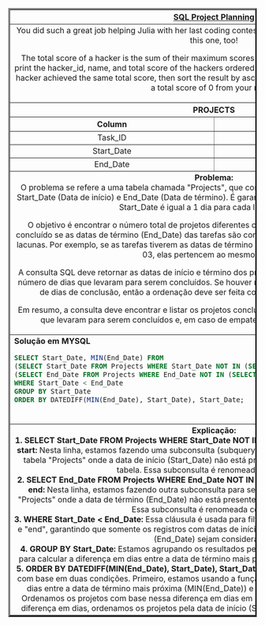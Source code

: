   <table width="100%" border="3" cellspacing="0" cellpadding="8">
    <tr>
      <th colspan="2"><a href="https://www.hackerrank.com/challenges/sql-projects/">SQL Project Planning</a></th>
    </tr>
    
  <tr>
      <td colspan="2" align="center">You did such a great job helping Julia with her last coding contest challenge that she wants you to work on this one, too!

The total score of a hacker is the sum of their maximum scores for all of the challenges. Write a query to print the hacker_id, name, and total score of the hackers ordered by the descending score. If more than one hacker achieved the same total score, then sort the result by ascending hacker_id. Exclude all hackers with a total score of 0 from your result.<br>
    </td>
    </tr>

  <tr>
      <th colspan="2">PROJECTS</th>
  </tr>
  <tr>
      <th width="50%" align="center">Column</th>
      <th width="50%" align="center">Type</th>
  </tr>
    
  <tr>
      <td width="50%" align="center">Task_ID</td>
      <td width="50%" align="center">Integer</td>
  </tr>
    
  <tr>
      <td width="50%" align="center">Start_Date</td>
      <td width="50%" align="center">Date</td>
  </tr>

  <tr>
      <td width="50%" align="center">End_Date</td>
      <td width="50%" align="center">Date</td>
  </tr>
    
  <tr>
      <td colspan="2"  align="center"><b>Problema:</b><br>O problema se refere a uma tabela chamada "Projects", que contém três colunas: Task_ID (ID da tarefa), Start_Date (Data de início) e End_Date (Data de término). É garantido que a diferença entre a End_Date e a Start_Date é igual a 1 dia para cada linha na tabela.

O objetivo é encontrar o número total de projetos diferentes completados. Um projeto é considerado concluído se as datas de término (End_Date) das tarefas são consecutivas, ou seja, uma após a outra, sem lacunas. Por exemplo, se as tarefas tiverem as datas de término 2023-08-01, 2023-08-02 e 2023-08-03, elas pertencem ao mesmo projeto.

A consulta SQL deve retornar as datas de início e término dos projetos, listados em ordem crescente pelo número de dias que levaram para serem concluídos. Se houver mais de um projeto com o mesmo número de dias de conclusão, então a ordenação deve ser feita com base na data de início do projeto.

Em resumo, a consulta deve encontrar e listar os projetos concluídos, ordenando-os pelo número de dias que levaram para serem concluídos e, em caso de empate, ordenando-os pela data de início.</td>
  </tr>
    
  <tr>
      <td colspan="2"  align="left">
        <b>Solução em MYSQL</b><br>
        
  ```sql
  SELECT Start_Date, MIN(End_Date) FROM
  (SELECT Start_Date FROM Projects WHERE Start_Date NOT IN (SELECT End_Date FROM Projects)) AS start,
  (SELECT End_Date FROM Projects WHERE End_Date NOT IN (SELECT Start_Date FROM Projects)) AS end
  WHERE Start_Date < End_Date
  GROUP BY Start_Date
  ORDER BY DATEDIFF(MIN(End_Date), Start_Date), Start_Date;
  ```
  <br>
    </td>
  </tr>
    
  <tr>
    <td colspan="2"  align="center">
    <b>Explicação:</b><br>
    <b>1. SELECT Start_Date FROM Projects WHERE Start_Date NOT IN (SELECT End_Date FROM Projects)) AS start:</b> Nesta linha, estamos fazendo uma subconsulta (subquery) para selecionar a coluna "Start_Date" da tabela "Projects" onde a data de início (Start_Date) não está presente na coluna "End_Date" da mesma tabela. Essa subconsulta é renomeada como "start".<br>
    <b>2. SELECT End_Date FROM Projects WHERE End_Date NOT IN (SELECT Start_Date FROM Projects)) AS end:</b> Nesta linha, estamos fazendo outra subconsulta para selecionar a coluna "End_Date" da tabela "Projects" onde a data de término (End_Date) não está presente na coluna "Start_Date" da mesma tabela. Essa subconsulta é renomeada como "end".<br>
    <b>3. WHERE Start_Date < End_Date:</b> Essa cláusula é usada para filtrar os resultados das subconsultas "start" e "end", garantindo que somente os registros com datas de início (Start_Date) antes das datas de término (End_Date) sejam considerados.<br>
    <b>4. GROUP BY Start_Date:</b> Estamos agrupando os resultados pelo campo "Start_Date". Isso é necessário para calcular a diferença em dias entre a data de término mais próxima e a data de início de cada projeto.<br>
    <b>5. ORDER BY DATEDIFF(MIN(End_Date), Start_Date), Start_Date:</b> Aqui, estamos ordenando os resultados com base em duas condições. Primeiro, estamos usando a função DATEDIFF para calcular a diferença em dias entre a data de término mais próxima (MIN(End_Date)) e a data de início (Start_Date) do projeto. Ordenamos os projetos com base nessa diferença em dias em ordem crescente. Em caso de empate na diferença em dias, ordenamos os projetos pela data de início (Start_Date) em ordem crescente também.<br>
    </td>
  </tr>
    
  </table>
